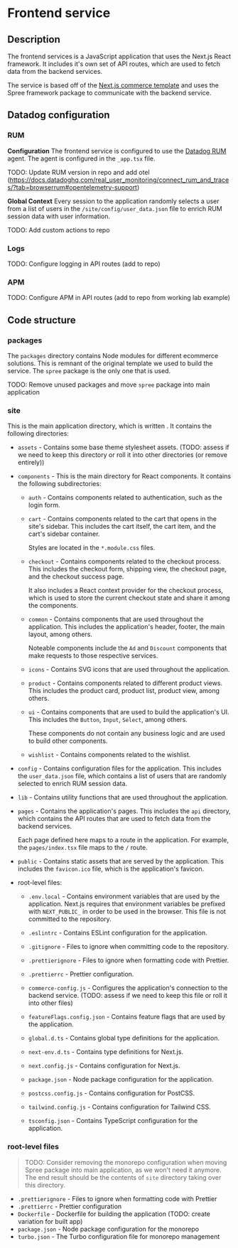 # Frontend service

## Description

The frontend services is a JavaScript application that uses the Next.js React framework. It includes it's own set of API routes, which are used to fetch data from the backend services.

The service is based off of the [Next.js commerce template](https://github.com/vercel/commerce/tree/v1) and uses the Spree framework package to communicate with the backend service.

## Datadog configuration

### RUM

**Configuration**
The frontend service is configured to use the [Datadog RUM](https://docs.datadoghq.com/real_user_monitoring/) agent. The agent is configured in the `_app.tsx` file.

TODO: Update RUM version in repo and add otel (https://docs.datadoghq.com/real_user_monitoring/connect_rum_and_traces/?tab=browserrum#opentelemetry-support)

**Global Context**
Every session to the application randomly selects a user from a list of users in the `/site/config/user_data.json` file to enrich RUM session data with user information.

TODO: Add custom actions to repo 

### Logs

TODO: Configure logging in API routes (add to repo)

### APM

TODO: Configure APM in API routes (add to repo from working lab example)

## Code structure

### packages

The `packages` directory contains Node modules for different ecommerce solutions. This is remnant of the original template we used to build the service. The `spree` package is the only one that is used.

TODO: Remove unused packages and move `spree` package into main application

### site

This is the main application directory, which is written . It contains the following directories:

- `assets` - Contains some base theme stylesheet assets. (TODO: assess if we need to keep this directory or roll it into other directories (or remove entirely))
  
- `components` - This is the main directory for React components. It contains the following subdirectories:
  
  - `auth` - Contains components related to authentication, such as the login form.
  
  - `cart` - Contains components related to the cart that opens in the site's sidebar. This includes the cart itself, the cart item, and the cart's sidebar container.
    
    Styles are located in the `*.module.css` files.
    
  - `checkout` - Contains components related to the checkout process. This includes the checkout form, shipping view, the checkout page, and the checkout success page.
    
    It also includes a React context provider for the checkout process, which is used to store the current checkout state and share it among the components.
    
  - `common` - Contains components that are used throughout the application. This includes the application's header, footer, the main layout, among others.
    
    Noteable components include the `Ad` and `Discount` components that make requests to those respective services.
    
  - `icons` - Contains SVG icons that are used throughout the application.
    
  - `product` - Contains components related to different product views. This includes the product card, product list, product view, among others.
    
  - `ui` - Contains components that are used to build the application's UI. This includes the `Button`, `Input`, `Select`, among others. 
    
    These components do not contain any business logic and are used to build other components.

  - `wishlist` - Contains components related to the wishlist.

- `config` - Contains configuration files for the application. This includes the `user_data.json` file, which contains a list of users that are randomly selected to enrich RUM session data.

- `lib` - Contains utility functions that are used throughout the application.

- `pages` - Contains the application's pages. This includes the `api` directory, which contains the API routes that are used to fetch data from the backend services.

  Each page defined here maps to a route in the application. For example, the `pages/index.tsx` file maps to the `/` route.

- `public` - Contains static assets that are served by the application. This includes the `favicon.ico` file, which is the application's favicon.

- root-level files:

  - `.env.local` - Contains environment variables that are used by the application. Next.js requires that environment variables be prefixed with `NEXT_PUBLIC_` in order to be used in the browser. This file is not committed to the repository.

  - `.eslintrc` - Contains ESLint configuration for the application.

  - `.gitignore` - Files to ignore when committing code to the repository.

  - `.prettierignore` - Files to ignore when formatting code with Prettier.

  - `.prettierrc` - Prettier configuration.

  - `commerce-config.js` - Configures the application's connection to the backend service. (TODO: assess if we need to keep this file or roll it into other files)

  - `featureFlags.config.json` - Contains feature flags that are used by the application. 

  - `global.d.ts` - Contains global type definitions for the application.

  - `next-env.d.ts` - Contains type definitions for Next.js.

  - `next.config.js` - Contains configuration for Next.js.

  - `package.json` - Node package configuration for the application.

  - `postcss.config.js` - Contains configuration for PostCSS.

  - `tailwind.config.js` - Contains configuration for Tailwind CSS.

  - `tsconfig.json` - Contains TypeScript configuration for the application.

### root-level files

> TODO: Consider removing the monorepo configuration when moving Spree package into main application, as we won't need it anymore. The end result should be the contents of `site` directory taking over this directory.

- `.prettierignore` - Files to ignore when formatting code with Prettier
- `.prettierrc` - Prettier configuration
- `Dockerfile` - Dockerfile for building the application (TODO: create variation for built app)
- `package.json` - Node package configuration for the monorepo
- `turbo.json` - The Turbo configuration file for monorepo management

